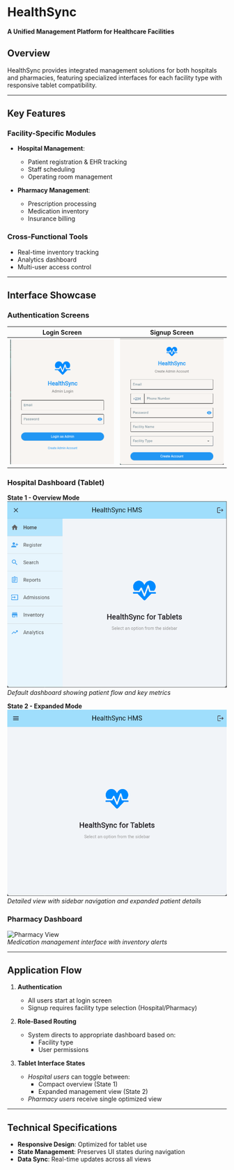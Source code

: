 # HealthSync

**A Unified Management Platform for Healthcare Facilities**

## Overview
HealthSync provides integrated management solutions for both hospitals and pharmacies, featuring specialized interfaces for each facility type with responsive tablet compatibility.

---

## Key Features

### Facility-Specific Modules
- **Hospital Management**:
  - Patient registration & EHR tracking
  - Staff scheduling
  - Operating room management

- **Pharmacy Management**:
  - Prescription processing
  - Medication inventory
  - Insurance billing

### Cross-Functional Tools
- Real-time inventory tracking
- Analytics dashboard
- Multi-user access control

---

## Interface Showcase

### Authentication Screens
| Login Screen | Signup Screen |
|--------------|---------------|
| ![Login](assets/readme_images/login_screen.png) | ![Signup](assets/readme_images/signup_screen.png) |

### Hospital Dashboard (Tablet)
**State 1 - Overview Mode**  
![Hospital View 1](assets/readme_images/hospital_dashboard_tablet_1.png)  
*Default dashboard showing patient flow and key metrics*

**State 2 - Expanded Mode**  
![Hospital View 2](assets/readme_images/hospital_dashboard_tablet_2.png)  
*Detailed view with sidebar navigation and expanded patient details*

### Pharmacy Dashboard
![Pharmacy View](assets/readme_images/pharmacy_dashboard_tablet.png)  
*Medication management interface with inventory alerts*

---

## Application Flow

1. **Authentication**  
   - All users start at login screen
   - Signup requires facility type selection (Hospital/Pharmacy)

2. **Role-Based Routing**  
   - System directs to appropriate dashboard based on:
     - Facility type
     - User permissions

3. **Tablet Interface States**  
   - *Hospital users* can toggle between:
     - Compact overview (State 1)
     - Expanded management view (State 2)
   - *Pharmacy users* receive single optimized view

---

## Technical Specifications
- **Responsive Design**: Optimized for tablet use
- **State Management**: Preserves UI states during navigation
- **Data Sync**: Real-time updates across all views
